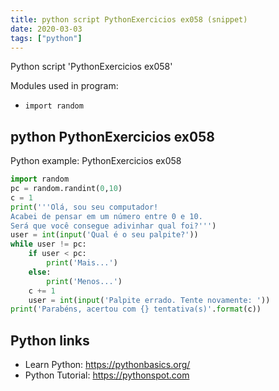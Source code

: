 ```yaml
---
title: python script PythonExercicios ex058 (snippet)
date: 2020-03-03
tags: ["python"]
---
```

Python script 'PythonExercicios ex058'


Modules used in program: 
* `import random`

## python PythonExercicios ex058

Python example: PythonExercicios ex058

```python
import random
pc = random.randint(0,10)
c = 1
print('''Olá, sou seu computador!
Acabei de pensar em um número entre 0 e 10.
Será que você consegue adivinhar qual foi?''')
user = int(input('Qual é o seu palpite?'))
while user != pc:
    if user < pc:
        print('Mais...')
    else:
        print('Menos...')
    c += 1
    user = int(input('Palpite errado. Tente novamente: '))
print('Parabéns, acertou com {} tentativa(s)'.format(c))


```

## Python links

- Learn Python: https://pythonbasics.org/
- Python Tutorial: https://pythonspot.com
